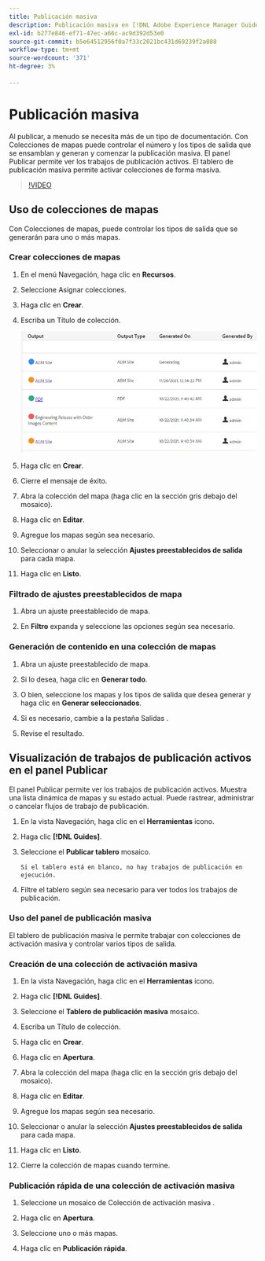 ```yaml
---
title: Publicación masiva
description: Publicación masiva en [!DNL Adobe Experience Manager Guides]
exl-id: b277e846-ef71-47ec-a66c-ac9d392d53e0
source-git-commit: b5e64512956f0a7f33c2021bc431d69239f2a088
workflow-type: tm+mt
source-wordcount: '371'
ht-degree: 3%

---
```


# Publicación masiva

Al publicar, a menudo se necesita más de un tipo de documentación. Con Colecciones de mapas puede controlar el número y los tipos de salida que se ensamblan y generan y comenzar la publicación masiva. El panel Publicar permite ver los trabajos de publicación activos. El tablero de publicación masiva permite activar colecciones de forma masiva.

>[!VIDEO](https://video.tv.adobe.com/v/338985)

## Uso de colecciones de mapas

Con Colecciones de mapas, puede controlar los tipos de salida que se generarán para uno o más mapas.

### Crear colecciones de mapas

1. En el menú Navegación, haga clic en **Recursos**.

2. Seleccione Asignar colecciones.

3. Haga clic en **Crear**.

4. Escriba un Título de colección.

   ![Colección de mapas](images/map-collection.png)

5. Haga clic en **Crear**.
6. Cierre el mensaje de éxito.

7. Abra la colección del mapa (haga clic en la sección gris debajo del mosaico).

8. Haga clic en **Editar**.

9. Agregue los mapas según sea necesario.

10. Seleccionar o anular la selección **Ajustes preestablecidos de salida** para cada mapa.

11. Haga clic en **Listo**.

### Filtrado de ajustes preestablecidos de mapa

1. Abra un ajuste preestablecido de mapa.

2. En **Filtro** expanda y seleccione las opciones según sea necesario.

### Generación de contenido en una colección de mapas

1. Abra un ajuste preestablecido de mapa.

2. Si lo desea, haga clic en **Generar todo**.

3. O bien, seleccione los mapas y los tipos de salida que desea generar y haga clic en **Generar seleccionados**.

4. Si es necesario, cambie a la pestaña Salidas .

5. Revise el resultado.

## Visualización de trabajos de publicación activos en el panel Publicar

El panel Publicar permite ver los trabajos de publicación activos. Muestra una lista dinámica de mapas y su estado actual. Puede rastrear, administrar o cancelar flujos de trabajo de publicación.

1. En la vista Navegación, haga clic en el **Herramientas** icono.

2. Haga clic **[!DNL Guides]**.

3. Seleccione el **Publicar tablero** mosaico.

       Si el tablero está en blanco, no hay trabajos de publicación en ejecución.
       
   
4. Filtre el tablero según sea necesario para ver todos los trabajos de publicación.

### Uso del panel de publicación masiva

El tablero de publicación masiva le permite trabajar con colecciones de activación masiva y controlar varios tipos de salida.

### Creación de una colección de activación masiva

1. En la vista Navegación, haga clic en el **Herramientas** icono.

2. Haga clic **[!DNL Guides]**.

3. Seleccione el **Tablero de publicación masiva** mosaico.

4. Escriba un Título de colección.

5. Haga clic en **Crear**.

6. Haga clic en **Apertura**.

7. Abra la colección del mapa (haga clic en la sección gris debajo del mosaico).

8. Haga clic en **Editar**.

9. Agregue los mapas según sea necesario.

10. Seleccionar o anular la selección **Ajustes preestablecidos de salida** para cada mapa.

11. Haga clic en **Listo**.

12. Cierre la colección de mapas cuando termine.

### Publicación rápida de una colección de activación masiva

1. Seleccione un mosaico de Colección de activación masiva .

2. Haga clic en **Apertura**.

3. Seleccione uno o más mapas.

4. Haga clic en **Publicación rápida**.
